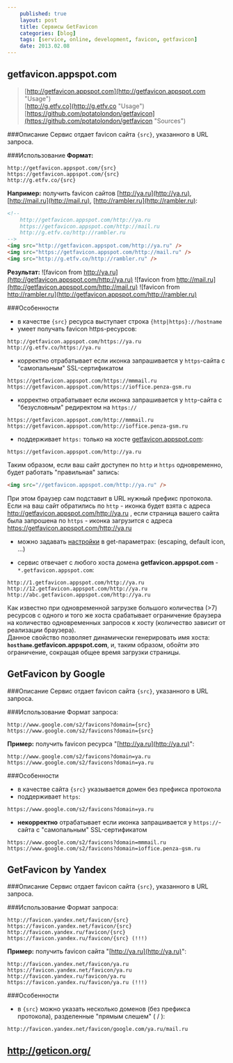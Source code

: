 ```yaml
---
    published: true
    layout: post
    title: Сервисы GetFavicon
    categories: [blog]
    tags: [service, online, development, favicon, getfavicon]
    date: 2013.02.08
---
```




## getfavicon.appspot.com
> [http://getfavicon.appspot.com](http://getfavicon.appspot.com "Usage")  
> [http://g.etfv.co](http://g.etfv.co "Usage")  
> [https://github.com/potatolondon/getfavicon](https://github.com/potatolondon/getfavicon "Sources")

###Описание
Сервис отдает favicon сайта `{src}`, указанного в URL запроса.

###Использование
**Формат:**

```
http://getfavicon.appspot.com/{src}
https://getfavicon.appspot.com/{src}
http://g.etfv.co/{src}
```
  
**Например:** получить favicon сайтов [http://ya.ru](http://ya.ru), [http://mail.ru](http://mail.ru), [http://rambler.ru](http://rambler.ru):

```html
<!--
    http://getfavicon.appspot.com/http://ya.ru
    https://getfavicon.appspot.com/http://mail.ru
    http://g.etfv.co/http://rambler.ru
-->
<img src="http://getfavicon.appspot.com/http://ya.ru" />
<img src="https://getfavicon.appspot.com/http://mail.ru" />
<img src="http://g.etfv.co/http://rambler.ru" />
```
**Результат:**
![favicon from http://ya.ru](http://getfavicon.appspot.com/http://ya.ru)
![favicon from http://mail.ru](http://getfavicon.appspot.com/http://mail.ru)
![favicon from http://rambler.ru](http://getfavicon.appspot.com/http://rambler.ru)

###Особенности
*   в качестве `{src}` ресурса выступает строка `{http|https}://hostname`
*   умеет получать favicon https-ресурсов:

```
http://getfavicon.appspot.com/https://ya.ru
http://g.etfv.co/https://ya.ru
```
*   корректно отрабатывает если иконка запрашивается у `https`-сайта с "самопальным" SSL-сертификатом

```
https://getfavicon.appspot.com/https://mmmail.ru
https://getfavicon.appspot.com/https://ioffice.penza-gsm.ru
```

*   корректно отрабатывает если иконка запрашивается у `http`-сайта с "безусловным" редиректом на `https://`

```
https://getfavicon.appspot.com/http://mmmail.ru
https://getfavicon.appspot.com/http://ioffice.penza-gsm.ru
```

*   поддерживает `https:` только на хосте [getfavicon.appspot.com](https://getfavicon.appspot.com/):

```
https://getfavicon.appspot.com/http://ya.ru
```
Таким образом, если ваш сайт доступен по `http` и `https` одновременно, будет работать "правильная" запись:

```html
<img src="//getfavicon.appspot.com/http://ya.ru" />
```
При этом браузер сам подставит в URL нужный префикс протокола.  
Если на ваш сайт обратились по `http` - иконка будет взята с адреса http://getfavicon.appspot.com/http://ya.ru ,
если страница вашего сайта была запрошена по `https` - иконка загрузится с адреса https://getfavicon.appspot.com/http://ya.ru

*   можно задавать [настройки](http://g.etfv.co/) в get-параметрах: (escaping, default icon, ...)

*   сервис отвечает с любого хоста домена **getfavicon.appspot.com** - `*.getfavicon.appspot.com`:

```
http://1.getfavicon.appspot.com/http://ya.ru
http://12.getfavicon.appspot.com/http://ya.ru
http://abc.getfavicon.appspot.com/http://ya.ru
```
Как известно при одновременной загрузке большого количества (>7) ресурсов с одного и того же хоста срабатывает ограничение браузера на количество одновременных запросов к хосту (количество зависит от реализации браузера).  
Данное свойство позволяет динамически генерировать имя хоста: **`hosthame`.getfavicon.appspot.com**, и, таким образом, обойти это ограничение, сокращая общее время загрузки страницы.



## GetFavicon by Google

###Описание
Сервис отдает favicon сайта `{src}`, указанного в URL запроса.

###Использование
Формат запроса:

```
http://www.google.com/s2/favicons?domain={src}
https://www.google.com/s2/favicons?domain={src}
```

**Пример:** получить favicon ресурса "[http://ya.ru](http://ya.ru)":

```
http://www.google.com/s2/favicons?domain=ya.ru
https://www.google.com/s2/favicons?domain=ya.ru
```

###Особенности
*   в качестве сайта `{src}` указывается домен без префикса протокола
*   поддерживает `https`:

```
https://www.google.com/s2/favicons?domain=ya.ru
```

*   **некорректно** отрабатывает если иконка запрашивается у `https://`-сайта с "самопальным" SSL-сертификатом

```
https://www.google.com/s2/favicons?domain=mmmail.ru
https://www.google.com/s2/favicons?domain=ioffice.penza-gsm.ru
```



## GetFavicon by Yandex

###Описание
Сервис отдает favicon сайта `{src}`, указанного в URL запроса.

###Использование
Формат запроса:

```
http://favicon.yandex.net/favicon/{src}
https://favicon.yandex.net/favicon/{src}
http://favicon.yandex.ru/favicon/{src}
https://favicon.yandex.ru/favicon/{src} (!!!)
```

**Пример:** получить favicon сайта "[http://ya.ru](http://ya.ru)":

```
http://favicon.yandex.net/favicon/ya.ru
https://favicon.yandex.net/favicon/ya.ru
http://favicon.yandex.ru/favicon/ya.ru
https://favicon.yandex.ru/favicon/ya.ru (!!!)
```

###Особенности
*   в `{src}` можно указать несколько доменов (без префикса протокола), разделенные "прямым слешем" ( / ):

```
http://favicon.yandex.net/favicon/google.com/ya.ru/mail.ru
```

## http://geticon.org/


